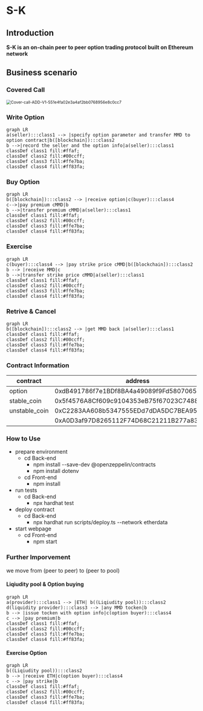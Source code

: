 

# S-K

## Introduction

**S-K is an on-chain peer to peer option trading protocol built on Ethereum network**

## **Business scenario**

### Covered Call

<img src="/Users/joebradley/Desktop/Cover-call-ADD-V1-551e4fa02e3a4af2bb0768956e8c0cc7.webp" alt="Cover-call-ADD-V1-551e4fa02e3a4af2bb0768956e8c0cc7" style="zoom:75%;" />

### **Write Option** 

```mermaid
graph LR
a(seller):::class1 --> |specify option parameter and transfer MMD to option contract|b([blockchain]):::class2
b -->|record the seller and the option info|a(seller):::class1
classDef class1 fill:#ffaf;
classDef class2 fill:#00ccff;
classDef class3 fill:#ffe7ba;
classDef class4 fill:#ff83fa;
```

### **Buy Option**

```mermaid
graph LR
b([blockchain]):::class2 --> |receive option|c(buyer):::class4
c-->|pay premium cMMD|b
b -->|transfer premium cMMD|a(seller):::class1
classDef class1 fill:#ffaf;
classDef class2 fill:#00ccff;
classDef class3 fill:#ffe7ba;
classDef class4 fill:#ff83fa;
```

### **Exercise**

```mermaid
graph LR
c(buyer):::class4 --> |pay strike price cMMD|b([blockchain]):::class2
b --> |receive MMD|c
b -->|transfer strike price cMMD|a(seller):::class1
classDef class1 fill:#ffaf;
classDef class2 fill:#00ccff;
classDef class3 fill:#ffe7ba;
classDef class4 fill:#ff83fa;
```

### **Retrive & Cancel**

```mermaid
graph LR
b([blockchain]):::class2 --> |get MMD back |a(seller):::class1
classDef class1 fill:#ffaf;
classDef class2 fill:#00ccff;
classDef class3 fill:#ffe7ba;
classDef class4 fill:#ff83fa;
```

### Contract Information

| contract      | address                                    |
| ------------- | ------------------------------------------ |
| option        | 0xdB491786f7e1BDf8BA4a49089f9Fd580706505CF |
| stable_coin   | 0x5f4576A8Cf609c9104353eB75f67023C7488ceed |
| unstable_coin | 0xC2283AA608b5347555EDd7dDA5DC7BEA95025636 |
|               | 0xA0D3af97D8265112F74D68C21211B277a83E7BAF |

### **How to Use**

- prepare environment
  - cd Back-end
    - npm install --save-dev @openzeppelin/contracts
    - npm install dotenv
  - cd Front-end
    - npm install
- run tests
  - cd Back-end
    - npx hardhat test
- deploy contract
  - cd Back-end
    - npx hardhat run scripts/deploy.ts --network etherdata
- start webpage
  - cd Front-end
    - npm start

### Further Imporvement

we move from (peer to peer) to (peer to pool)

#### Liqiudity pool & Option buying

```mermaid
graph LR
a(provider):::class1 --> |ETH| b((Liqiudity pool)):::class2
d(liquidity provider):::class3 --> |any MMD tocken|b
b --> |issue tocken with option info|c(option buyer):::class4
c --> |pay premium|b
classDef class1 fill:#ffaf;
classDef class2 fill:#00ccff;
classDef class3 fill:#ffe7ba;
classDef class4 fill:#ff83fa;
```

#### Exercise Option

```mermaid
graph LR
b((Liqiudity pool)):::class2
b --> |receive ETH|c(option buyer):::class4
c --> |pay strike|b
classDef class1 fill:#ffaf;
classDef class2 fill:#00ccff;
classDef class3 fill:#ffe7ba;
classDef class4 fill:#ff83fa;
```

